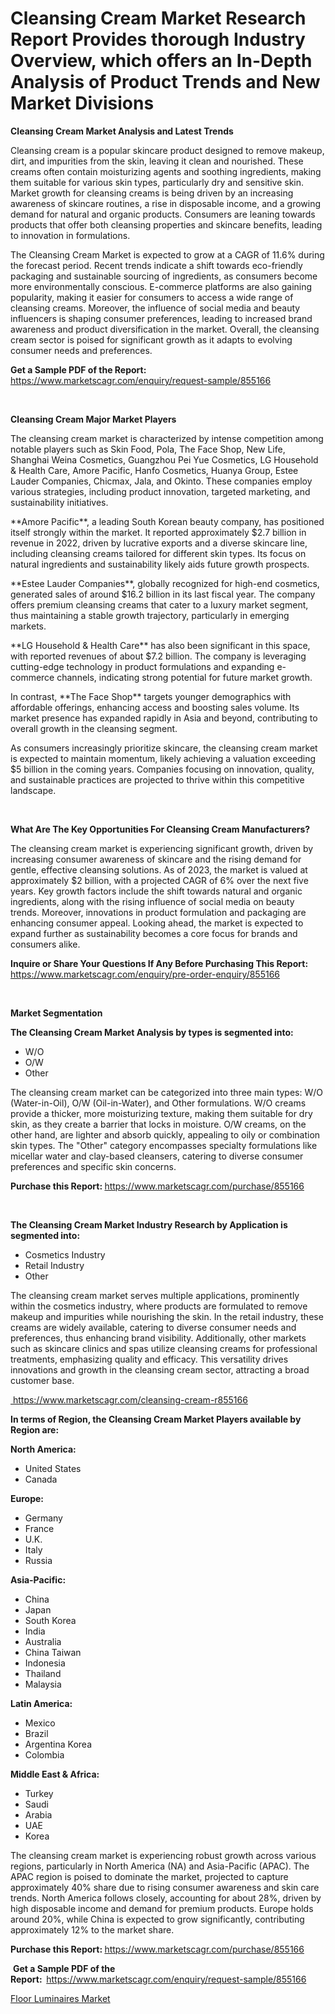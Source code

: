 <p><h1>Cleansing Cream Market Research Report Provides thorough Industry Overview, which offers an In-Depth Analysis of Product Trends and New Market Divisions</h1></p><p><strong>Cleansing Cream Market Analysis and Latest Trends</strong></p>
<p><p>Cleansing cream is a popular skincare product designed to remove makeup, dirt, and impurities from the skin, leaving it clean and nourished. These creams often contain moisturizing agents and soothing ingredients, making them suitable for various skin types, particularly dry and sensitive skin. Market growth for cleansing creams is being driven by an increasing awareness of skincare routines, a rise in disposable income, and a growing demand for natural and organic products. Consumers are leaning towards products that offer both cleansing properties and skincare benefits, leading to innovation in formulations.</p><p>The Cleansing Cream Market is expected to grow at a CAGR of 11.6% during the forecast period. Recent trends indicate a shift towards eco-friendly packaging and sustainable sourcing of ingredients, as consumers become more environmentally conscious. E-commerce platforms are also gaining popularity, making it easier for consumers to access a wide range of cleansing creams. Moreover, the influence of social media and beauty influencers is shaping consumer preferences, leading to increased brand awareness and product diversification in the market. Overall, the cleansing cream sector is poised for significant growth as it adapts to evolving consumer needs and preferences.</p></p>
<p><strong>Get a Sample PDF of the Report:&nbsp;</strong> <a href="https://www.marketscagr.com/enquiry/request-sample/855166?utm_campaign=2003&utm_medium=2&utm_source=Github&utm_content=ia&utm_term=08022025&utm_id=cleansing-cream">https://www.marketscagr.com/enquiry/request-sample/855166</a></p>
<p>&nbsp;</p>
<p><strong>Cleansing Cream Major Market Players</strong></p>
<p><p>The cleansing cream market is characterized by intense competition among notable players such as Skin Food, Pola, The Face Shop, New Life, Shanghai Weina Cosmetics, Guangzhou Pei Yue Cosmetics, LG Household & Health Care, Amore Pacific, Hanfo Cosmetics, Huanya Group, Estee Lauder Companies, Chicmax, Jala, and Okinto. These companies employ various strategies, including product innovation, targeted marketing, and sustainability initiatives.</p><p>**Amore Pacific**, a leading South Korean beauty company, has positioned itself strongly within the market. It reported approximately $2.7 billion in revenue in 2022, driven by lucrative exports and a diverse skincare line, including cleansing creams tailored for different skin types. Its focus on natural ingredients and sustainability likely aids future growth prospects.</p><p>**Estee Lauder Companies**, globally recognized for high-end cosmetics, generated sales of around $16.2 billion in its last fiscal year. The company offers premium cleansing creams that cater to a luxury market segment, thus maintaining a stable growth trajectory, particularly in emerging markets.</p><p>**LG Household & Health Care** has also been significant in this space, with reported revenues of about $7.2 billion. The company is leveraging cutting-edge technology in product formulations and expanding e-commerce channels, indicating strong potential for future market growth.</p><p>In contrast, **The Face Shop** targets younger demographics with affordable offerings, enhancing access and boosting sales volume. Its market presence has expanded rapidly in Asia and beyond, contributing to overall growth in the cleansing segment.</p><p>As consumers increasingly prioritize skincare, the cleansing cream market is expected to maintain momentum, likely achieving a valuation exceeding $5 billion in the coming years. Companies focusing on innovation, quality, and sustainable practices are projected to thrive within this competitive landscape.</p></p>
<p>&nbsp;</p>
<p><strong>What Are The Key Opportunities For Cleansing Cream Manufacturers?</strong></p>
<p><p>The cleansing cream market is experiencing significant growth, driven by increasing consumer awareness of skincare and the rising demand for gentle, effective cleansing solutions. As of 2023, the market is valued at approximately $2 billion, with a projected CAGR of 6% over the next five years. Key growth factors include the shift towards natural and organic ingredients, along with the rising influence of social media on beauty trends. Moreover, innovations in product formulation and packaging are enhancing consumer appeal. Looking ahead, the market is expected to expand further as sustainability becomes a core focus for brands and consumers alike.</p></p>
<p><strong>Inquire or Share Your Questions If Any Before Purchasing This Report:</strong> <a href="https://www.marketscagr.com/enquiry/pre-order-enquiry/855166?utm_campaign=2003&utm_medium=2&utm_source=Github&utm_content=ia&utm_term=08022025&utm_id=cleansing-cream">https://www.marketscagr.com/enquiry/pre-order-enquiry/855166</a></p>
<p>&nbsp;</p>
<p><strong>Market Segmentation</strong></p>
<p><strong>The Cleansing Cream Market Analysis by types is segmented into:</strong></p>
<p><ul><li>W/O</li><li>O/W</li><li>Other</li></ul></p>
<p><p>The cleansing cream market can be categorized into three main types: W/O (Water-in-Oil), O/W (Oil-in-Water), and Other formulations. W/O creams provide a thicker, more moisturizing texture, making them suitable for dry skin, as they create a barrier that locks in moisture. O/W creams, on the other hand, are lighter and absorb quickly, appealing to oily or combination skin types. The "Other" category encompasses specialty formulations like micellar water and clay-based cleansers, catering to diverse consumer preferences and specific skin concerns.</p></p>
<p><strong>Purchase this Report:&nbsp;</strong><a href="https://www.marketscagr.com/purchase/855166?utm_campaign=2003&utm_medium=2&utm_source=Github&utm_content=ia&utm_term=08022025&utm_id=cleansing-cream">https://www.marketscagr.com/purchase/855166</a></p>
<p>&nbsp;</p>
<p><strong>The Cleansing Cream Market Industry Research by Application is segmented into:</strong></p>
<p><ul><li>Cosmetics Industry</li><li>Retail Industry</li><li>Other</li></ul></p>
<p><p>The cleansing cream market serves multiple applications, prominently within the cosmetics industry, where products are formulated to remove makeup and impurities while nourishing the skin. In the retail industry, these creams are widely available, catering to diverse consumer needs and preferences, thus enhancing brand visibility. Additionally, other markets such as skincare clinics and spas utilize cleansing creams for professional treatments, emphasizing quality and efficacy. This versatility drives innovations and growth in the cleansing cream sector, attracting a broad customer base.</p></p>
<p><a href="https://www.marketscagr.com/cleansing-cream-r855166?utm_campaign=2003&utm_medium=2&utm_source=Github&utm_content=ia&utm_term=08022025&utm_id=cleansing-cream">&nbsp;https://www.marketscagr.com/cleansing-cream-r855166</a></p>
<p><strong>In terms of Region, the Cleansing Cream Market Players available by Region are:</strong></p>
<p>
    <p> <strong> North America: </strong>
        <ul>
            <li>United States</li>
            <li>Canada</li>
        </ul>
        </p> 
    <p> <strong> Europe: </strong>
        <ul>
            <li>Germany</li>
            <li>France</li>
            <li>U.K.</li>
            <li>Italy</li>
            <li>Russia</li>
        </ul>
        </p> 
    <p> <strong> Asia-Pacific: </strong>
        <ul>
            <li>China</li>
            <li>Japan</li>
            <li>South Korea</li>
            <li>India</li>
            <li>Australia</li>
            <li>China Taiwan</li>
            <li>Indonesia</li>
            <li>Thailand</li>
            <li>Malaysia</li>
        </ul>
        </p> 
    <p> <strong> Latin America: </strong>
        <ul>
            <li>Mexico</li>
            <li>Brazil</li>
            <li>Argentina Korea</li>
            <li>Colombia</li>
        </ul>
        </p> 
    <p> <strong> Middle East & Africa: </strong>
        <ul>
            <li>Turkey</li>
            <li>Saudi</li>
            <li>Arabia</li>
            <li>UAE</li>
            <li>Korea</li>
        </ul>
    </p>
    </p>
<p><p>The cleansing cream market is experiencing robust growth across various regions, particularly in North America (NA) and Asia-Pacific (APAC). The APAC region is poised to dominate the market, projected to capture approximately 40% share due to rising consumer awareness and skin care trends. North America follows closely, accounting for about 28%, driven by high disposable income and demand for premium products. Europe holds around 20%, while China is expected to grow significantly, contributing approximately 12% to the market share.</p></p>
<p><strong>Purchase this Report: </strong><a href="https://www.marketscagr.com/purchase/855166?utm_campaign=2003&utm_medium=2&utm_source=Github&utm_content=ia&utm_term=08022025&utm_id=cleansing-cream">https://www.marketscagr.com/purchase/855166</a></p>
<p>&nbsp;<strong>Get a Sample PDF of the Report:&nbsp;&nbsp;</strong><a href="https://www.marketscagr.com/enquiry/request-sample/855166?utm_campaign=2003&utm_medium=2&utm_source=Github&utm_content=ia&utm_term=08022025&utm_id=cleansing-cream">https://www.marketscagr.com/enquiry/request-sample/855166</a></p>
<p><strong></strong></p>
<p><p><a href="https://github.com/mauripalmi/Market-Research-Report-List-6/blob/main/floor-luminaires-market.md?utm_campaign=2003&utm_medium=2&utm_source=Github&utm_content=ia&utm_term=08022025&utm_id=cleansing-cream">Floor Luminaires Market</a></p></p>